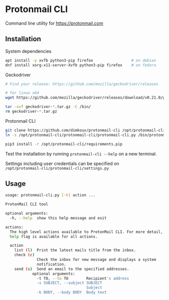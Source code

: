 # Protonmail CLI
Command line utility for https://protonmail.com

## Installation
System dependencies
```bash
apt install -y xvfb python3-pip firefox                 # on debian
dnf install xorg-x11-server-Xvfb python3-pip firefox    # on fedora
```

Geckodriver
```bash
# Find your release: https://github.com/mozilla/geckodriver/releases

# for linux x64
wget https://github.com/mozilla/geckodriver/releases/download/v0.21.0/geckodriver-v0.21.0-linux64.tar.gz

tar -xvf geckodriver-*.tar.gz -C /bin/
rm geckodriver-*.tar.gz
```

Protonmail CLI
```bash
git clone https://github.com/dimkouv/protonmail-cli /opt/protonmail-cli
ln -s /opt/protonmail-cli/protonmail-cli/protonmail-cli.py /bin/protonmail-cli

pip3 install -r /opt/protonmail-cli/requirements.pip
```

Test the installation by running `protonmail-cli --help` on a new terminal.

Settings including user credentials can be specified on  
`/opt/protonmail-cli/protonmail-cli/settings.py`

## Usage

```bash
usage: protonmail-cli.py [-h] action ...

ProtonMail CLI tool

optional arguments:
  -h, --help  show this help message and exit

actions:
  The high level actions available to ProtonMail CLI. For more detail, the
  help flag is available for all actions.

  action
    list (l)  Print the latest mails title from the inbox.
    check (c)
              Check the inbox for new message and displays a system
              notification.
    send (s)  Send an email to the specified addresses.
            optional arguments:
              -t TO, --to TO        Recipient's address
              -s SUBJECT, --subject SUBJECT
                                    Subject
              -b BODY, --body BODY  Body text
```
